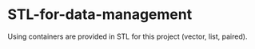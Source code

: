 # STL-for-data-management
Using containers are provided in STL for this project (vector, list, paired).
